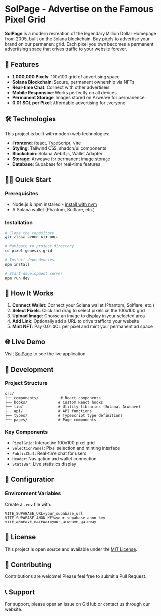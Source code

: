 # SolPage - Advertise on the Famous Pixel Grid

**SolPage** is a modern recreation of the legendary Million Dollar Homepage from 2005, built on the Solana blockchain. Buy pixels to advertise your brand on our permanent grid. Each pixel you own becomes a permanent advertising space that drives traffic to your website forever.

## 🚀 Features

- **1,000,000 Pixels**: 100x100 grid of advertising space
- **Solana Blockchain**: Secure, permanent ownership via NFTs
- **Real-time Chat**: Connect with other advertisers
- **Mobile Responsive**: Works perfectly on all devices
- **Permanent Storage**: Images stored on Arweave for permanence
- **0.01 SOL per Pixel**: Affordable advertising for everyone

## 🛠 Technologies

This project is built with modern web technologies:

- **Frontend**: React, TypeScript, Vite
- **Styling**: Tailwind CSS, shadcn/ui components
- **Blockchain**: Solana Web3.js, Wallet Adapter
- **Storage**: Arweave for permanent image storage
- **Database**: Supabase for real-time features

## 🏃‍♂️ Quick Start

### Prerequisites
- Node.js & npm installed - [install with nvm](https://github.com/nvm-sh/nvm#installing-and-updating)
- A Solana wallet (Phantom, Solflare, etc.)

### Installation

```sh
# Clone the repository
git clone <YOUR_GIT_URL>

# Navigate to project directory
cd pixel-genesis-grid

# Install dependencies
npm install

# Start development server
npm run dev
```

## 🎯 How It Works

1. **Connect Wallet**: Connect your Solana wallet (Phantom, Solflare, etc.)
2. **Select Pixels**: Click and drag to select pixels on the 100x100 grid
3. **Upload Image**: Choose an image to display in your selected area
4. **Add Link**: Optionally add a URL to drive traffic to your website
5. **Mint NFT**: Pay 0.01 SOL per pixel and mint your permanent ad space

## 🌐 Live Demo

Visit [SolPage](https://solpage.com) to see the live application.

## 📝 Development

### Project Structure
```
src/
├── components/          # React components
├── hooks/              # Custom React hooks
├── lib/                # Utility libraries (Solana, Arweave)
├── api/                # API functions
├── types/              # TypeScript type definitions
└── pages/              # Page components
```

### Key Components
- `PixelGrid`: Interactive 100x100 pixel grid
- `SelectionPanel`: Pixel selection and minting interface
- `PublicChat`: Real-time chat for users
- `Header`: Navigation and wallet connection
- `StatsBar`: Live statistics display

## 🔧 Configuration

### Environment Variables
Create a `.env` file with:
```
VITE_SUPABASE_URL=your_supabase_url
VITE_SUPABASE_ANON_KEY=your_supabase_anon_key
VITE_ARWEAVE_GATEWAY=your_arweave_gateway
```

## 📄 License

This project is open source and available under the [MIT License](LICENSE).

## 🤝 Contributing

Contributions are welcome! Please feel free to submit a Pull Request.

## 📞 Support

For support, please open an issue on GitHub or contact us through our website.
